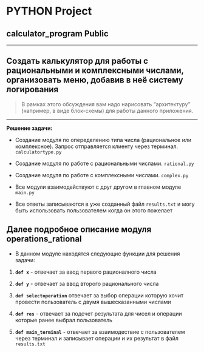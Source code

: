 # PYTHON Project

## calculator_program Public

_____

## Создать калькулятор для работы с рациональными и комплексными числами, организовать меню, добавив в неё систему логирования

>В рамках этого обсуждения вам надо нарисовать “архитектуру” (например, в виде блок-схемы)
для работы данного приложения.
_____

**Решение задачи:**

* Создание модуля по опеределению типа числа (рациональное или комплексное). Запрос отправляется клиенту через терминал. `calculatortype.py`

* Создание модуля по работе с рациональными числами. `rational.py`

* Создание модуля по работе с комплексными числами. `complex.py`

* Все модули взаимодействуют с друг другом в главном модуле `main.py`

* Все ответы записываются в уже созданный файл `results.txt` и могу быть использовать пользователем когда он этого пожелает

## Далее подробное описание модуля operations_rational

* В данном модуле находятся следующие функции для решения задачи:

1. **`def x`** - отвечает за ввод первого рационалного числа

2. **`def y`** - отвечает за ввод второго рационального числа

3. **`def selectoperation`** отвечает за выбор операции которую хочит провести пользователь с двумя вышесказанными числами

4. **`def res`** - отвечает за подсчет результата для чисел и операции которые ранее выбрал пользователь

5. **`def main_terminal`** - отвечает за взаимодествие с пользователем через терминал и записывает операции и их результат в файл `results.txt`
